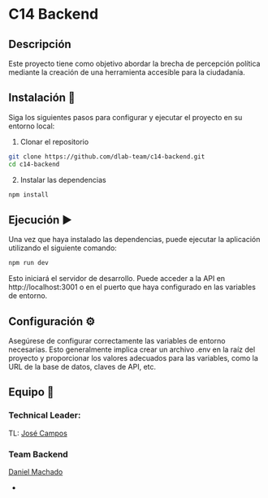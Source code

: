 # C14 Backend

## Descripción

Este proyecto tiene como objetivo abordar la brecha de percepción política mediante la creación de una herramienta accesible para la ciudadanía.

## Instalación 🚀

Siga los siguientes pasos para configurar y ejecutar el proyecto en su entorno local:

1. Clonar el repositorio

```bash
git clone https://github.com/dlab-team/c14-backend.git
cd c14-backend
```

2. Instalar las dependencias

```bash
npm install
```

## Ejecución ▶️

Una vez que haya instalado las dependencias, puede ejecutar la aplicación utilizando el siguiente comando:

```bash
npm run dev
```

Esto iniciará el servidor de desarrollo. Puede acceder a la API en http://localhost:3001 o en el puerto que haya configurado en las variables de entorno.

## Configuración ⚙️

Asegúrese de configurar correctamente las variables de entorno necesarias. Esto generalmente implica crear un archivo .env en la raíz del proyecto y proporcionar los valores adecuados para las variables, como la URL de la base de datos, claves de API, etc.

## Equipo 🤝

### Technical Leader:

TL: [José Campos](https://github.com/josecamposhz)

### Team Backend

[Daniel Machado](https://github.com/Needforock2)

- 
